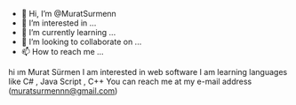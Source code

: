 - 👋 Hi, I’m @MuratSurmenn
- 👀 I’m interested in ...
- 🌱 I’m currently learning ...
- 💞️ I’m looking to collaborate on ...
- 📫 How to reach me ...

<!---
MuratSurmenn/MuratSurmenn is a ✨ special ✨ repository because its `README.md` (this file) appears on your GitHub profile.
You can click the Preview link to take a look at your changes.
--->
hi ım Murat Sürmen 
I am interested in web software
I am learning languages ​​like C# , Java Script , C++
You can reach me at my e-mail address (muratsurmennn@gmail.com)
